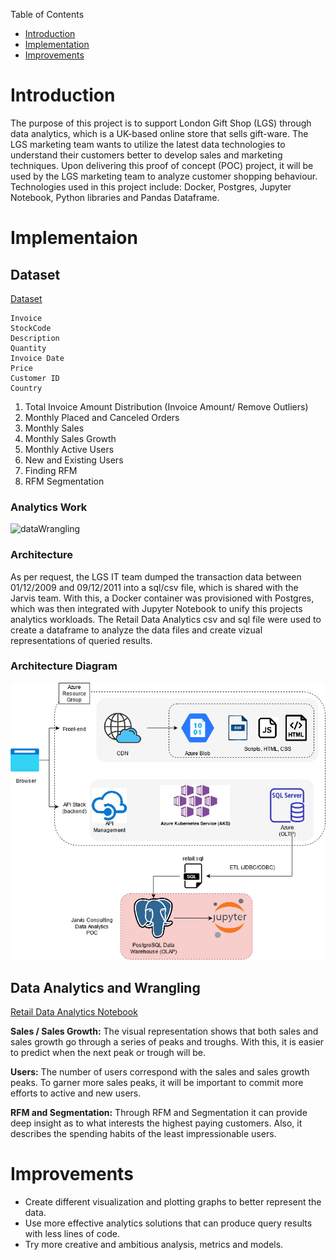Table of Contents

* [Introduction](#introduction)
* [Implementation](#implementation)
* [Improvements](#improvements)


# Introduction


The purpose of this project is to support London Gift Shop (LGS) through data analytics, which is a UK-based online store that sells gift-ware. The LGS marketing team wants to utilize the latest data technologies to understand their customers better to develop sales and marketing techniques. Upon delivering this proof of concept (POC) project, it will be used by the LGS marketing team to analyze customer shopping behaviour. Technologies used in this project include: Docker, Postgres, Jupyter Notebook, Python libraries and Pandas Dataframe. 


# Implementaion

## Dataset


[Dataset](./python_data_wrangling/data/online_retail_II.csv)


```
Invoice
StockCode
Description
Quantity
Invoice Date
Price
Customer ID
Country
```

1. Total Invoice Amount Distribution (Invoice Amount/ Remove Outliers)
2. Monthly Placed and Canceled Orders
3. Monthly Sales
4. Monthly Sales Growth
5. Monthly Active Users
6. New and Existing Users
7. Finding RFM
8. RFM Segmentation


### Analytics Work

![dataWrangling](./assets/pythonDataWrangling.png)


### Architecture


As per request, the LGS IT team dumped the transaction data between 01/12/2009 and 09/12/2011 into a sql/csv file, which is shared with the Jarvis team. With this, a Docker container was provisioned with Postgres, which was then integrated with Jupyter Notebook to unify this projects analytics workloads. The Retail Data Analytics csv and sql file were used to create a dataframe to analyze the data files and create vizual representations of queried results.


### Architecture Diagram

![pythonArchitecture](./assets/pythonArchitecture.jpg)


## Data Analytics and Wrangling

[Retail Data Analytics Notebook](./python_data_wrangling/Retail_Data_Analytics.ipynb)

<b>Sales / Sales Growth:</b> The visual representation shows that both sales and sales growth go through a series of peaks and troughs. With this, it is easier to predict when the next peak or trough will be.

<b>Users:</b> The number of users correspond with the sales and sales growth peaks. To garner more sales peaks, it will be important to commit more efforts to active and new users.

<b>RFM and Segmentation:</b> Through RFM and Segmentation it can provide deep insight as to what interests the highest paying customers. Also, it describes the spending habits of the least impressionable users.


# Improvements
- Create different visualization and plotting graphs to better represent the data.
- Use more effective analytics solutions that can produce query results with less lines of code.
- Try more creative and ambitious analysis, metrics and models. 
